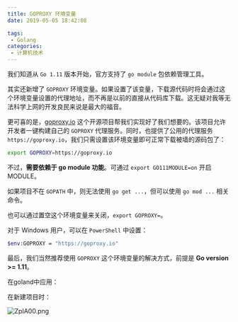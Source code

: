 ```yaml
---
title: GOPROXY 环境变量
date: 2019-05-05 18:42:08

tags:
 - Golang
categories:
 - 计算机技术
---
```



我们知道从 `Go 1.11` 版本开始，官方支持了 `go module` 包依赖管理工具。
<!-- more -->

其实还新增了 `GOPROXY` 环境变量。如果设置了该变量，下载源代码时将会通过这个环境变量设置的代理地址，而不再是以前的直接从代码库下载。这无疑对我等无法科学上网的开发良民来说是最大的福音。

更可喜的是，[goproxy.io](https://github.com/goproxyio/goproxy) 这个开源项目帮我们实现好了我们想要的。该项目允许开发者一键构建自己的 `GOPROXY` 代理服务。同时，也提供了公用的代理服务 `https://goproxy.io`，我们只需设置该环境变量即可正常下载被墙的源码包了：

```sh
export GOPROXY=https://goproxy.io
```

不过，**需要依赖于 go module 功能**。可通过 `export GO111MODULE=on` 开启 MODULE。

如果项目不在 `GOPATH` 中，则无法使用 `go get ...`，但可以使用 `go mod ...` 相关命令。

也可以通过置空这个环境变量来关闭，`export GOPROXY=`。

对于 Windows 用户，可以在 `PowerShell` 中设置：

```sh
$env:GOPROXY = "https://goproxy.io"
```

最后，我们当然推荐使用 `GOPROXY` 这个环境变量的解决方式，前提是 **Go version >= 1.11**。

在goland中应用：

在新建项目时：

![ZpIA00.png](https://s2.ax1x.com/2019/06/22/ZpIA00.png)